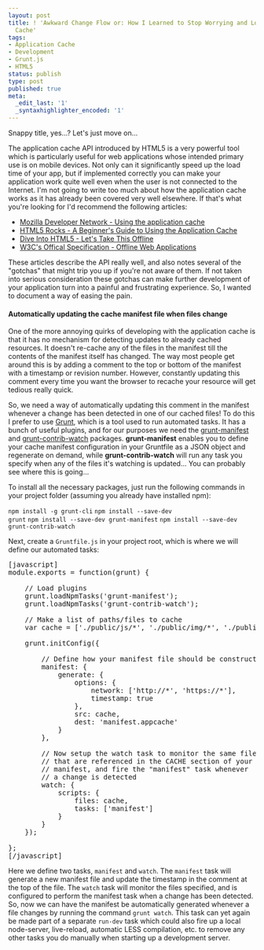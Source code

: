 ```yaml
---
layout: post
title: ! 'Awkward Change Flow or: How I Learned to Stop Worrying and Love the Application
  Cache'
tags:
- Application Cache
- Development
- Grunt.js
- HTML5
status: publish
type: post
published: true
meta:
  _edit_last: '1'
  _syntaxhighlighter_encoded: '1'
---
```

Snappy title, yes...? Let's just move on...

The application cache API introduced by HTML5 is a very powerful tool which is particularly useful for web applications whose intended primary use is on mobile devices. Not only can it significantly speed up the load time of your app, but if implemented correctly you can make your application work quite well even when the user is not connected to the Internet. I'm not going to write too much about how the application cache works as it has already been covered very well elsewhere. If that's what you're looking for I'd recommend the following articles:
<ul>
	<li><a href="https://developer.mozilla.org/en-US/docs/HTML/Using_the_application_cache">Mozilla Developer Network - Using the application cache</a></li>
	<li><a href="http://www.html5rocks.com/en/tutorials/appcache/beginner">HTML5 Rocks - A Beginner's Guide to Using the Application Cache</a></li>
	<li><a href="http://diveintohtml5.info/offline.html">Dive Into HTML5 - Let's Take This Offline</a></li>
	<li><a href="http://www.w3.org/TR/offline-webapps/">W3C's Offical Specification - Offline Web Applications</a></li>
</ul>
These articles describe the API really well, and also notes several of the "gotchas" that might trip you up if you're not aware of them. If not taken into serious consideration these gotchas can make further development of your application turn into a painful and frustrating experience. So, I wanted to document a way of easing the pain.
<h4>Automatically updating the cache manifest file when files change</h4>
One of the more annoying quirks of developing with the application cache is that it has no mechanism for detecting updates to already cached resources. It doesn't re-cache any of the files in the manifest till the contents of the manifest itself has changed. The way most people get around this is by adding a comment to the top or bottom of the manifest with a timestamp or revision number. However, constantly updating this comment every time you want the browser to recache your resource will get tedious really quick.

So, we need a way of automatically updating this comment in the manifest whenever a change has been detected in one of our cached files! To do this I prefer to use <a href="http://gruntjs.com/">Grunt</a>, which is a tool used to run automated tasks. It has a bunch of useful plugins, and for our purposes we need the <a href="https://github.com/gunta/grunt-manifest">grunt-manifest</a> and <a href="https://github.com/gruntjs/grunt-contrib-watch">grunt-contrib-watch</a> packages. <strong>grunt-manifest</strong> enables you to define your cache manifest configuration in your Gruntfile as a JSON object and regenerate on demand, while <strong>grunt-contrib-watch</strong> will run any task you specify when any of the files it's watching is updated... You can probably see where this is going...

To install all the necessary packages, just run the following commands in your project folder (assuming you already have installed npm):

<code>npm install -g grunt-cli</code>
<code>npm install --save-dev grunt</code>
<code>npm install --save-dev grunt-manifest</code>
<code>npm install --save-dev grunt-contrib-watch</code>

Next, create a <code>Gruntfile.js</code> in your project root, which is where we will define our automated tasks:

<pre>
[javascript]
module.exports = function(grunt) {

    // Load plugins
    grunt.loadNpmTasks('grunt-manifest');
    grunt.loadNpmTasks('grunt-contrib-watch');

    // Make a list of paths/files to cache
    var cache = ['./public/js/*', './public/img/*', './public/css/*'];

    grunt.initConfig({

        // Define how your manifest file should be constructed
        manifest: {
            generate: {
                options: {
                    network: ['http://*', 'https://*'],
                    timestamp: true
                },
                src: cache,
                dest: 'manifest.appcache'
            }
        },

        // Now setup the watch task to monitor the same files
        // that are referenced in the CACHE section of your
        // manifest, and fire the &quot;manifest&quot; task whenever
        // a change is detected
        watch: {
            scripts: {
                files: cache,
                tasks: ['manifest']
            }
        }
    });

};
[/javascript]
</pre>

Here we define two tasks, <code>manifest</code> and <code>watch</code>. The <code>manifest</code> task will generate a new manifest file and update the timestamp in the comment at the top of the file. The <code>watch</code> task will monitor the files specified, and is configured to perform the manifest task when a change has been detected. So, now we can have the manifest be automatically generated whenever a file changes by running the command <code>grunt watch</code>. This task can yet again be made part of a separate <code>run-dev</code> task which could also fire up a local node-server, live-reload, automatic LESS compilation, etc. to remove any other tasks you do manually when starting up a development server.

